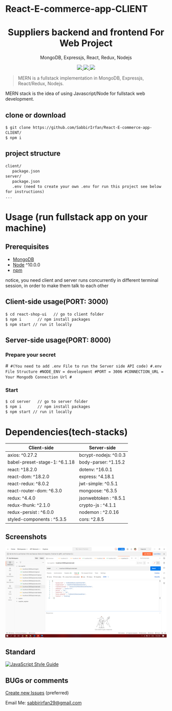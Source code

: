 # React-E-commerce-app-CLIENT
<h1 align="center">
Suppliers backend and frontend For Web Project
</h1>
<p align="center">
MongoDB, Expressjs, React, Redux, Nodejs
</p>

<p align="center">
   <a href="https://travis-ci.com/amazingandyyy/mern">
      <img src="https://travis-ci.com/amazingandyyy/mern.svg?branch=master" />
   </a>
   <a href="https://github.com/amazingandyyy/mern/blob/master/LICENSE">
      <img src="https://img.shields.io/badge/License-MIT-green.svg" />
   </a>
   <a href="https://circleci.com/gh/amazingandyyy/mern">
      <img src="https://circleci.com/gh/amazingandyyy/mern.svg?style=svg" />
   </a>
</p>

> MERN is a fullstack implementation in MongoDB, Expressjs, React/Redux, Nodejs.

MERN stack is the idea of using Javascript/Node for fullstack web development.

## clone or download
```terminal
$ git clone https://github.com/SabbirIrfan/React-E-commerce-app-CLIENT/
$ npm i
```

## project structure
```terminal
client/
   package.json
server/
   package.json
   .env (need to create your own .env for run this project see below for instructions)
...
```

# Usage (run fullstack app on your machine)

## Prerequisites
- [MongoDB](https://gist.github.com/nrollr/9f523ae17ecdbb50311980503409aeb3)
- [Node](https://nodejs.org/en/download/) ^10.0.0
- [npm](https://nodejs.org/en/download/package-manager/)

notice, you need client and server runs concurrently in different terminal session, in order to make them talk to each other

## Client-side usage(PORT: 3000)
```terminal
$ cd react-shop-ui   // go to client folder
$ npm i       // npm install packages
$ npm start // run it locally

```

## Server-side usage(PORT: 8000)

### Prepare your secret
#```
#(You need to add .env File to run the Server side API code)
#.env File Structure
#NODE_ENV = development
#PORT = 3006
#CONNECTION_URL = Your Mongodb Connection Url
#```

### Start

``` terminal
$ cd server   // go to server folder
$ npm i       // npm install packages
$ npm start // run it locally
```


# Dependencies(tech-stacks)
Client-side | Server-side
--- | ---
axios: ^0.27.2 | bcrypt-nodejs: ^0.0.3
babel-preset-stage-1: ^6.1.18|body-parser: ^1.15.2
react: ^18.2.0 | dotenv: ^16.0.1
react-dom: ^18.2.0 | express: ^4.18.1
react-redux: ^8.0.2 | jwt-simple: ^0.5.1
react-router-dom: ^6.3.0 | mongoose: ^6.3.5
redux: ^4.4.0 | jsonwebtoken : ^8.5.1
redux-thunk: ^2.1.0 | crypto-js : ^4.1.1
redux-persist : ^6.0.0| nodemon : ^2.0.16
styled-components : ^5.3.5 | cors: ^2.8.5


## Screenshots

![Screenshot1](/screenshots/1.png)

<!-- ![Screenshot2](/screenshots/2.png)

![Screenshot3](/screenshots/3.png)

![Screenshot4](/screenshots/4.png)

![Screenshot5](/screenshots/5.png)

![Screenshot6](/screenshots/6.png)

![Screenshot7](/screenshots/7.png)

![Screenshot8](/screenshots/8.png) -->


## Standard

[![JavaScript Style Guide](https://cdn.rawgit.com/standard/standard/master/badge.svg)](https://github.com/standard/standard)

## BUGs or comments
[Create new Issues](https://github.com/NaimulHasanFahim/webproject/issues) (preferred)

Email Me: sabbirirfan29@gmail.com


